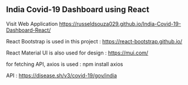 ## India Covid-19 Dashboard using React
Visit Web Application https://russeldsouza029.github.io/India-Covid-19-Dashboard-React/

React Bootstrap is used in this project : https://react-bootstrap.github.io/

React Material UI is also used for design : https://mui.com/

for fetching API, axios is used : npm install axios

API : https://disease.sh/v3/covid-19/gov/india

